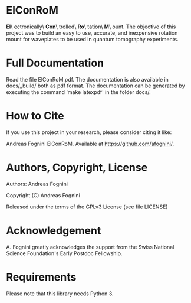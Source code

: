 # ElConRoM

**El**\ ectronically\ **Con**\ trolled\ **Ro**\ tation\ **M**\ ount. The objective of this project was to build an easy to use, accurate, and inexpensive rotation mount for waveplates to be used in quantum tomography experiments.

# Full Documentation

Read the file ElConRoM.pdf. The documentation is also available in docs/_build/
both as pdf format. The documentation can be generated by executing the command 'make latexpdf' in the folder docs/.

# How to Cite

If you use this project in your research, please consider citing it like:

Andreas Fognini ElConRoM. Available at https://github.com/afognini/.

# Authors, Copyright, License

Authors: Andreas Fognini

Copyright (C) Andreas Fognini

Released under the terms of the GPLv3 License (see file LICENSE)

# Acknowledgement

A. Fognini greatly acknowledges the support from the Swiss National Science
Foundation's Early Postdoc Fellowship.

# Requirements

Please note that this library needs Python 3.

